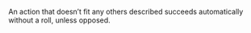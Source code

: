 An action that doesn’t fit any others described succeeds automatically without a roll, unless opposed.